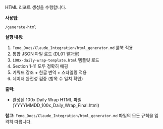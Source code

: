 HTML 리포트 생성을 수행합니다.

**사용법**:
```
/generate-html
```

**실행 내용**:
1. `Feno_Docs/Claude_Integration/html_generator.md` 룰북 적용
2. 통합 JSON 파일 로드 (DL01 결과물)
3. `100x-daily-wrap-template.html` 템플릿 로드
4. Section 1-11 모두 정확히 매핑
5. 키워드 강조 + 한글 번역 + 스타일링 적용
6. 데이터 완전성 검증 (항목 수 일치 확인)

**출력**:
- 완성된 100x Daily Wrap HTML 파일 (YYYYMMDD_100x_Daily_Wrap_Final.html)

**참고**: `Feno_Docs/Claude_Integration/html_generator.md` 파일의 모든 규칙을 엄격히 따릅니다.
